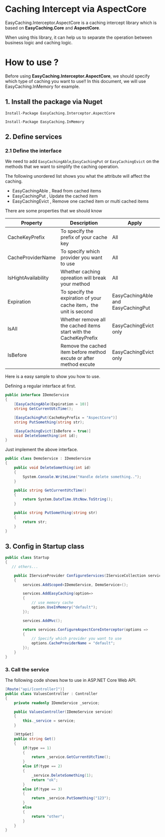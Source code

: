 # Caching Intercept via AspectCore

EasyCaching.Interceptor.AspectCore is a caching intercept library which is based on **EasyCaching.Core** and **AspectCore**.

When using this library, it can help us to separate the operation between business logic and caching logic.

# How to use ?

Before using **EasyCaching.Interceptor.AspectCore**, we should specify which type of caching you want to use!! In this document, we will use EasyCaching.InMemory for example.

## 1. Install the package via Nuget

```
Install-Package EasyCaching.Interceptor.AspectCore 

Install-Package EasyCaching.InMemory
```

## 2. Define services

### 2.1 Define the interface

We need to add `EasyCachingAble`,`EasyCachingPut` or `EasyCachingEvict` on the methods that we want to simplify the caching operation.

The following unordered list shows you what the attribute will affect the caching.  

- EasyCachingAble , Read from cached items
- EasyCachingPut , Update the cached item
- EasyCachingEvict , Remove one cached item or multi cached items

There are some properties that we should know

Property | Description | Apply
---|---|---
CacheKeyPrefix | To specify the prefix of your cache key | All
CacheProviderName | To specify which provider you want to use | All
IsHightAvailability | Whether caching opreation will break your method | All
Expiration | To specify the expiration of your cache item，the unit is second | EasyCachingAble and EasyCachingPut
IsAll | Whether remove all the cached items start with the CacheKeyPrefix | EasyCachingEvict only
IsBefore | Remove the cached item before method excute or after method excute | EasyCachingEvict only

Here is a easy sample to show you how to use.

Defining a regular interface at first.

```csharp
public interface IDemoService
{
    [EasyCachingAble(Expiration = 10)]
    string GetCurrentUtcTime();

    [EasyCachingPut(CacheKeyPrefix = "AspectCore")]
    string PutSomething(string str);

    [EasyCachingEvict(IsBefore = true)]
    void DeleteSomething(int id);
}
```

Just implement the above interface.

```csharp
public class DemoService : IDemoService
{
    public void DeleteSomething(int id)
    {
        System.Console.WriteLine("Handle delete something..");
    }

    public string GetCurrentUtcTime()
    {
        return System.DateTime.UtcNow.ToString();
    }

    public string PutSomething(string str)
    {
        return str;
    }
}
```

## 3. Config in Startup class

```csharp
public class Startup
{
   // others...

    public IServiceProvider ConfigureServices(IServiceCollection services)
    {
        services.AddScoped<IDemoService, DemoService>();

        services.AddEasyCaching(option=> 
        {
            // use memory cache
            option.UseInMemory("default");
        });

        services.AddMvc();

        return services.ConfigureAspectCoreInterceptor(options =>
        {
            // Specify which provider you want to use
            options.CacheProviderName = "default";
        });
    } 
}
```

### 3. Call the service

The following code shows how to use in ASP.NET Core Web API.

```csharp
[Route("api/[controller]")]
public class ValuesController : Controller
{
    private readonly IDemoService _service;

    public ValuesController(IDemoService service)
    {
        this._service = service;
    }

    [HttpGet]
    public string Get()
    {
        if(type == 1)
        {
            return _service.GetCurrentUtcTime();
        }
        else if(type == 2)
        {
            _service.DeleteSomething(1);
            return "ok";
        }
        else if(type == 3)
        {
            return _service.PutSomething("123");
        }
        else
        {
            return "other";
        }
    }
}
```
